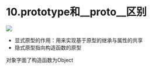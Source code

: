 # 10.prototype和\__proto__区别

![](https://pic2.zhimg.com/80/e83bca5f1d1e6bf359d1f75727968c11_1440w.jpg?source=1940ef5c)

- 显式原型的作用：用来实现基于原型的继承与属性的共享
- 隐式原型指向构造函数的原型

对象字面了构造函数为Object
